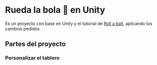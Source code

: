 # Rueda la bola :8ball: en Unity
Es un proyecto con base en Unity y el tutorial de [Roll a ball](https://learn.unity.com/project/roll-a-ball), aplicando los cambios pedidos.

## Partes del proyecto

### Personalizar el tablero
